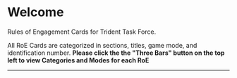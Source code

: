 # Welcome
Rules of Engagement Cards for Trident Task Force.

All RoE Cards are categorized in sections, titles, game mode, and identification number. __Please click the the "Three Bars" button on the top left to view Categories and Modes for each RoE__

---